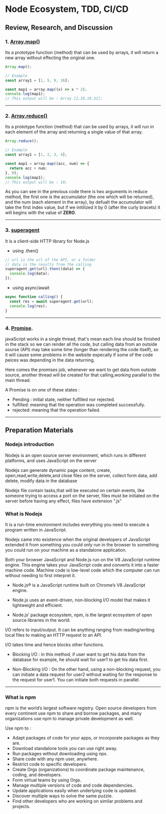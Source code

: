 # Node Ecosystem, TDD, CI/CD

## Review, Research, and Discussion

### 1. [Array.map()](https://developer.mozilla.org/en-US/docs/Web/JavaScript/Reference/Global_Objects/Array/map)

Its a prototype function (method) that can be used by arrays, it will return a new array without effecting the original one.

```javascript
Array.map();

// Example
const array1 = [1, 5, 9, 16];

const map1 = array.map((x) => x * 2);
console.log(map1);
// This output will be : Array [2,10,18,32];
```

---

### 2. [Array.reduce()](https://developer.mozilla.org/en-US/docs/Web/JavaScript/Reference/Global_Objects/Array/Reduce)

Its a prototype function (method) that can be used by arrays, it will run in each element of the array and returning a single value of that array.

```javascript
Array.reduce();

// Example
const array1 = [1, 2, 3, 4];

const map1 = array.map((acc, num) => {
  return acc + num;
}, 0);
console.log(map1);
// This output will be : 10;
```

As you can see in the previous code there is two arguments in reduce method, the first one is the accumulator (the one which will be returned), and the num (each element in the array), by defualt the accumulator will take the first index value, but if we initilized it by 0 (after the curly bracets) it will begins with the value of **ZERO**.

---

### 3. [superagent](https://www.npmjs.com/package/superagent)

It is a client-side HTTP library for Node.js

- using .then()

```javascript
// url is the url of the API, or a folder
// data is the results from the calling
superagent.get(url).then((data) => {
  console.log(data);
});
```

- using async/await

```javascript
async function calling() {
  const res = await superagent.get(url);
  console.log(res);
}
```

---

### 4. [Promise](https://developer.mozilla.org/en-US/docs/Web/JavaScript/Reference/Global_Objects/Promise).

javaScript works in a single thread, that's mean each line should be finished in the stack so we can render all the code, but calling data from an outside sourse (API) may take some time (longer than rendering the code itself), so it will cause some problems in the website expecally if some of the code peices was depending in the data returning.

Here comes the promises job, whenever we want to get data from outside source, another thread will be created for that calling,working parallel to the main thread.

A Promise is on one of these states :

- Pending : initial state, neither fulfilled nor rejected.
- fulfilled: meaning that the operation was completed successfully.
- rejected: meaning that the operation failed.

---

## Preparation Materials

### Nodejs introduction

Nodejs is an open source server environment, which runs in different platforms, and uses JavaScript on the server

Nodejs can generate dynamic page content, create, open,read,write,delete,and close files on the server, collect form data, add delete, modify data in the database

Nodejs file contain tasks,that will be executed on certain events, like someone trying to access a port on the server, files must be initiated on the server before having any effect, files have extension ".js"

### What is Nodejs

It is a run-time environment includes everything you need to execute a program written in JavaScript.

Nodejs came into existence when the original developers of JavaScript extended it from something you could only run in the browser to something you could run on your machine as a standalone application.

Both your browser JavaScript and Node.js run on the V8 JavaScript runtime engine. This engine takes your JavaScript code and converts it into a faster machine code. Machine code is low-level code which the computer can run without needing to first interpret it.

- Node.js® is a JavaScript runtime built on Chrome’s V8 JavaScript engine.

- Node.js uses an event-driven, non-blocking I/O model that makes it lightweight and efficient.

- Node.js’ package ecosystem, npm, is the largest ecosystem of open source libraries in the world.

I/O refers to input/output. It can be anything ranging from reading/writing local files to making an HTTP request to an API.

I/O takes time and hence blocks other functions.

- Blocking I/O : in this method, if user want to get his data from the database for example, he should wait for user1 to get his data first.

- Non-Blocking I/O : On the other hand, using a non-blocking request, you can initiate a data request for user2 without waiting for the response to the request for user1. You can initiate both requests in parallel.

---

### What is npm

npm is the world’s largest software registry. Open source developers from every continent use npm to share and borrow packages, and many organizations use npm to manage private development as well.

Use npm to :

- Adapt packages of code for your apps, or incorporate packages as they are.
- Download standalone tools you can use right away.
- Run packages without downloading using npx.
- Share code with any npm user, anywhere.
- Restrict code to specific developers.
- Create Orgs (organizations) to coordinate package maintenance, coding, and developers.
- Form virtual teams by using Orgs.
- Manage multiple versions of code and code dependencies.
- Update applications easily when underlying code is updated.
- Discover multiple ways to solve the same puzzle.
- Find other developers who are working on similar problems and projects.
